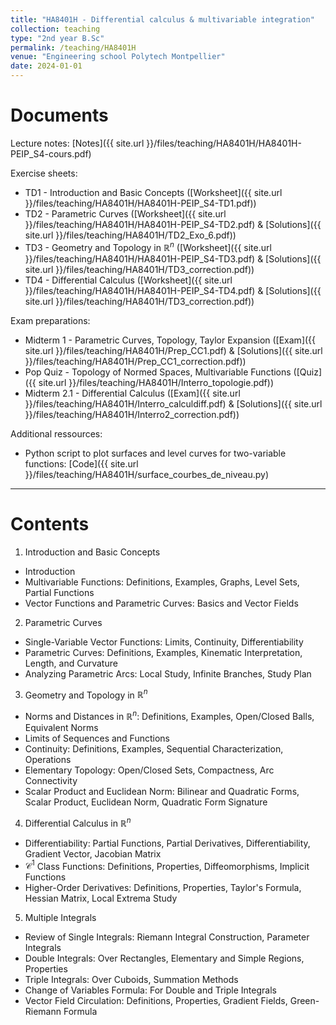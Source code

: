 ```yaml
---
title: "HA8401H - Differential calculus & multivariable integration"
collection: teaching
type: "2nd year B.Sc"
permalink: /teaching/HA8401H
venue: "Engineering school Polytech Montpellier"
date: 2024-01-01
---
```


Documents
======

Lecture notes: [Notes]({{ site.url }}/files/teaching/HA8401H/HA8401H-PEIP_S4-cours.pdf)

Exercise sheets: 
 - TD1 - Introduction and Basic Concepts ([Worksheet]({{ site.url }}/files/teaching/HA8401H/HA8401H-PEIP_S4-TD1.pdf))
 - TD2 - Parametric Curves ([Worksheet]({{ site.url }}/files/teaching/HA8401H/HA8401H-PEIP_S4-TD2.pdf) & [Solutions]({{ site.url }}/files/teaching/HA8401H/TD2_Exo_6.pdf))
 - TD3 - Geometry and Topology in $\mathbb{R}^n$ ([Worksheet]({{ site.url }}/files/teaching/HA8401H/HA8401H-PEIP_S4-TD3.pdf) & [Solutions]({{ site.url }}/files/teaching/HA8401H/TD3_correction.pdf))
 - TD4 - Differential Calculus ([Worksheet]({{ site.url }}/files/teaching/HA8401H/HA8401H-PEIP_S4-TD4.pdf) & [Solutions]({{ site.url }}/files/teaching/HA8401H/TD3_correction.pdf))
 <!-- - TD5 - Multiple Integrals ([Worksheet]({{ site.url }}/files/teaching/HA8401H/HA8401H-PEIP_S4-TD5.pdf) & [Solutions]({{ site.url }}/files/teaching/HA8401H/TD3_correction.pdf)) -->

 Exam preparations: 
 - Midterm 1 - Parametric Curves, Topology, Taylor Expansion ([Exam]({{ site.url }}/files/teaching/HA8401H/Prep_CC1.pdf) & [Solutions]({{ site.url }}/files/teaching/HA8401H/Prep_CC1_correction.pdf))
 - Pop Quiz - Topology of Normed Spaces, Multivariable Functions ([Quiz]({{ site.url }}/files/teaching/HA8401H/Interro_topologie.pdf)) 
 - Midterm 2.1 - Differential Calculus ([Exam]({{ site.url }}/files/teaching/HA8401H/Interro_calculdiff.pdf) & [Solutions]({{ site.url }}/files/teaching/HA8401H/Interro2_correction.pdf)) 

 Additional ressources:
 - Python script to plot surfaces and level curves for two-variable functions: [Code]({{ site.url }}/files/teaching/HA8401H/surface_courbes_de_niveau.py)

***

Contents
======

1) Introduction and Basic Concepts
 - Introduction
 - Multivariable Functions: Definitions, Examples, Graphs, Level Sets, Partial Functions
 - Vector Functions and Parametric Curves: Basics and Vector Fields

2) Parametric Curves
 - Single-Variable Vector Functions: Limits, Continuity, Differentiability
 - Parametric Curves: Definitions, Examples, Kinematic Interpretation, Length, and Curvature
 - Analyzing Parametric Arcs: Local Study, Infinite Branches, Study Plan

3) Geometry and Topology in $\mathbb{R}^n$
 - Norms and Distances in $\mathbb{R}^n$: Definitions, Examples, Open/Closed Balls, Equivalent Norms
 - Limits of Sequences and Functions
 - Continuity: Definitions, Examples, Sequential Characterization, Operations
 - Elementary Topology: Open/Closed Sets, Compactness, Arc Connectivity
 - Scalar Product and Euclidean Norm: Bilinear and Quadratic Forms, Scalar Product, Euclidean Norm, Quadratic Form Signature

4) Differential Calculus in $\mathbb{R}^n$
 - Differentiability: Partial Functions, Partial Derivatives, Differentiability, Gradient Vector, Jacobian Matrix
 - $\mathcal{C}^1$ Class Functions: Definitions, Properties, Diffeomorphisms, Implicit Functions
 - Higher-Order Derivatives: Definitions, Properties, Taylor's Formula, Hessian Matrix, Local Extrema Study

5) Multiple Integrals
 - Review of Single Integrals: Riemann Integral Construction, Parameter Integrals
 - Double Integrals: Over Rectangles, Elementary and Simple Regions, Properties
 - Triple Integrals: Over Cuboids, Summation Methods
 - Change of Variables Formula: For Double and Triple Integrals
 - Vector Field Circulation: Definitions, Properties, Gradient Fields, Green-Riemann Formula





